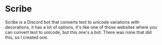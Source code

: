 # Scribe
Scribe is a Discord bot that converts text to unicode variations with
decorations, it has a lot of options, it's like one of those websites where you
can convert text to unicode, but this one's a bot.
There was none that did this, so I created one.
